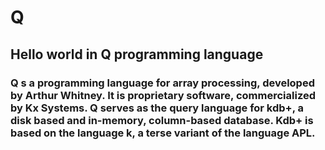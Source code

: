 # Q
## Hello world in Q programming language

### Q s a programming language for array processing, developed by Arthur Whitney. It is proprietary software, commercialized by Kx Systems. Q serves as the query language for kdb+, a disk based and in-memory, column-based database. Kdb+ is based on the language k, a terse variant of the language APL.